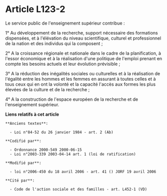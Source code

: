 # Article L123-2

Le service public de l'enseignement supérieur contribue :

1° Au développement de la recherche, support nécessaire des formations dispensées, et à l'élévation du niveau scientifique,
culturel et professionnel de la nation et des individus qui la composent ;

2° A la croissance régionale et nationale dans le cadre de la planification, à l'essor économique et à la réalisation d'une
politique de l'emploi prenant en compte les besoins actuels et leur évolution prévisible ;

3° A la réduction des inégalités sociales ou culturelles et à la réalisation de l'égalité entre les hommes et les femmes en
assurant à toutes celles et à tous ceux qui en ont la volonté et la capacité l'accès aux formes les plus élevées de la
culture et de la recherche ;

4° A la construction de l'espace européen de la recherche et de l'enseignement supérieur.

**Liens relatifs à cet article**

	**Anciens textes**:

	  - Loi n°84-52 du 26 janvier 1984 - art. 2 (Ab)

	**Codifié par**:

	  - Ordonnance 2000-549 2000-06-15
	  - Loi n°2003-339 2003-04-14 art. 1 (loi de ratification)

	**Modifié par**:

	  - loi n°2006-450 du 18 avril 2006 - art. 41 () JORF 19 avril 2006

	**Cité par**:

	  - Code de l'action sociale et des familles - art. L452-1 (VD)
